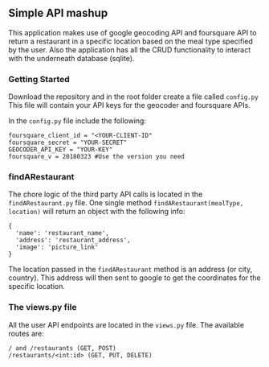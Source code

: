 ## Simple API mashup

This application makes use of google geocoding API and foursquare API to return a restaurant in a specific location based on the meal type specified by the user.
Also the application has all the CRUD functionality to interact with the underneath database (sqlite).

### Getting Started
Download the repository and in the root folder create a file called `config.py`
This file will contain your API keys for the geocoder and foursquare APIs.

In the `config.py` file include the following:

```
foursquare_client_id = "<YOUR-CLIENT-ID"
foursquare_secret = "YOUR-SECRET"
GEOCODER_API_KEY = "YOUR-KEY"
foursquare_v = 20180323 #Use the version you need
```

### findARestaurant
The chore logic of the third party API calls is located in the `findARestaurant.py` file.
One single method `findARestaurant(mealType, location)` will return an object with the following info:
  ```
  {
    'name': 'restaurant_name',
    'address': 'restaurant_address',
    'image': 'picture_link'
  }
  ```

  The location passed in the `findARestaurant` method is an address (or city, country). This address will then sent to google to get the coordinates for the specific location.


### The views.py file
All the user API endpoints are located in the `views.py` file.
The available routes are:
```
/ and /restaurants (GET, POST)
/restaurants/<int:id> (GET, PUT, DELETE)
```
